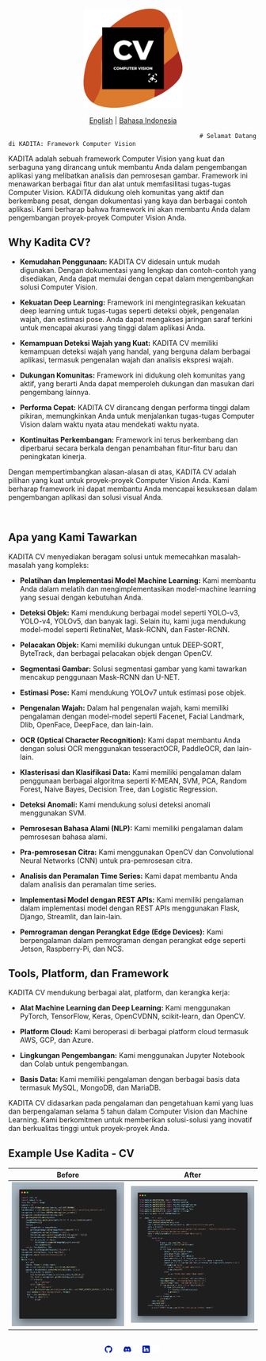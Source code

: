 <!--suppress ALL -->
<br/>
<div align="center">
  <a href="https://bengkelti.com/kadita-docs">
  <img width="200" src="https://github.com/Kastara-Digital-Technology/assets/raw/main/logo/V2/cvColorLogo.png" alt=""></a>
<br/>

[English](README.md) | [Bahasa Indonesia](README.ID.md)

</div>



                                                          # Selamat Datang di KADITA: Framework Computer Vision

KADITA adalah sebuah framework Computer Vision yang kuat dan serbaguna yang dirancang untuk membantu Anda dalam pengembangan aplikasi yang melibatkan analisis dan pemrosesan gambar. Framework ini menawarkan berbagai fitur dan alat untuk memfasilitasi tugas-tugas Computer Vision. KADITA didukung oleh komunitas yang aktif dan berkembang pesat, dengan dokumentasi yang kaya dan berbagai contoh aplikasi. Kami berharap bahwa framework ini akan membantu Anda dalam pengembangan proyek-proyek Computer Vision Anda.

## Why Kadita CV?

- **Kemudahan Penggunaan:** KADITA CV didesain untuk mudah digunakan. Dengan dokumentasi yang lengkap dan contoh-contoh yang disediakan, Anda dapat memulai dengan cepat dalam mengembangkan solusi Computer Vision.

- **Kekuatan Deep Learning:** Framework ini mengintegrasikan kekuatan deep learning untuk tugas-tugas seperti deteksi objek, pengenalan wajah, dan estimasi pose. Anda dapat mengakses jaringan saraf terkini untuk mencapai akurasi yang tinggi dalam aplikasi Anda.

- **Kemampuan Deteksi Wajah yang Kuat:** KADITA CV memiliki kemampuan deteksi wajah yang handal, yang berguna dalam berbagai aplikasi, termasuk pengenalan wajah dan analisis ekspresi wajah.

- **Dukungan Komunitas:** Framework ini didukung oleh komunitas yang aktif, yang berarti Anda dapat memperoleh dukungan dan masukan dari pengembang lainnya.

- **Performa Cepat:** KADITA CV dirancang dengan performa tinggi dalam pikiran, memungkinkan Anda untuk menjalankan tugas-tugas Computer Vision dalam waktu nyata atau mendekati waktu nyata.

- **Kontinuitas Perkembangan:** Framework ini terus berkembang dan diperbarui secara berkala dengan penambahan fitur-fitur baru dan peningkatan kinerja.

Dengan mempertimbangkan alasan-alasan di atas, KADITA CV adalah pilihan yang kuat untuk proyek-proyek Computer Vision Anda. Kami berharap framework ini dapat membantu Anda mencapai kesuksesan dalam pengembangan aplikasi dan solusi visual Anda.


<br/>

## Apa yang Kami Tawarkan

KADITA CV menyediakan beragam solusi untuk memecahkan masalah-masalah yang kompleks:

- **Pelatihan dan Implementasi Model Machine Learning:** Kami membantu Anda dalam melatih dan mengimplementasikan model-machine learning yang sesuai dengan kebutuhan Anda.

- **Deteksi Objek:** Kami mendukung berbagai model seperti YOLO-v3, YOLO-v4, YOLOv5, dan banyak lagi. Selain itu, kami juga mendukung model-model seperti RetinaNet, Mask-RCNN, dan Faster-RCNN.

- **Pelacakan Objek:** Kami memiliki dukungan untuk DEEP-SORT, ByteTrack, dan berbagai pelacakan objek dengan OpenCV.

- **Segmentasi Gambar:** Solusi segmentasi gambar yang kami tawarkan mencakup penggunaan Mask-RCNN dan U-NET.

- **Estimasi Pose:** Kami mendukung YOLOv7 untuk estimasi pose objek.

- **Pengenalan Wajah:** Dalam hal pengenalan wajah, kami memiliki pengalaman dengan model-model seperti Facenet, Facial Landmark, Dlib, OpenFace, DeepFace, dan lain-lain.

- **OCR (Optical Character Recognition):** Kami dapat membantu Anda dengan solusi OCR menggunakan tesseractOCR, PaddleOCR, dan lain-lain.

- **Klasterisasi dan Klasifikasi Data:** Kami memiliki pengalaman dalam penggunaan berbagai algoritma seperti K-MEAN, SVM, PCA, Random Forest, Naive Bayes, Decision Tree, dan Logistic Regression.

- **Deteksi Anomali:** Kami mendukung solusi deteksi anomali menggunakan SVM.

- **Pemrosesan Bahasa Alami (NLP):** Kami memiliki pengalaman dalam pemrosesan bahasa alami.

- **Pra-pemrosesan Citra:** Kami menggunakan OpenCV dan Convolutional Neural Networks (CNN) untuk pra-pemrosesan citra.

- **Analisis dan Peramalan Time Series:** Kami dapat membantu Anda dalam analisis dan peramalan time series.

- **Implementasi Model dengan REST APIs:** Kami memiliki pengalaman dalam implementasi model dengan REST APIs menggunakan Flask, Django, Streamlit, dan lain-lain.

- **Pemrograman dengan Perangkat Edge (Edge Devices):** Kami berpengalaman dalam pemrograman dengan perangkat edge seperti Jetson, Raspberry-Pi, dan NCS.

## Tools, Platform, dan Framework

KADITA CV mendukung berbagai alat, platform, dan kerangka kerja:

- **Alat Machine Learning dan Deep Learning:** Kami menggunakan PyTorch, TensorFlow, Keras, OpenCVDNN, scikit-learn, dan OpenCV.

- **Platform Cloud:** Kami beroperasi di berbagai platform cloud termasuk AWS, GCP, dan Azure. 

- **Lingkungan Pengembangan:** Kami menggunakan Jupyter Notebook dan Colab untuk pengembangan.

- **Basis Data:** Kami memiliki pengalaman dengan berbagai basis data termasuk MySQL, MongoDB, dan MariaDB.

KADITA CV didasarkan pada pengalaman dan pengetahuan kami yang luas dan berpengalaman selama 5 tahun dalam Computer Vision dan Machine Learning. Kami berkomitmen untuk memberikan solusi-solusi yang inovatif dan berkualitas tinggi untuk proyek-proyek Anda.

## Example Use Kadita - CV
| Before                                                                                                                  | After                                                                                                                  |
|-------------------------------------------------------------------------------------------------------------------------|------------------------------------------------------------------------------------------------------------------------|
| <img width="100%" src="https://github.com/Kastara-Digital-Technology/assets/blob/main/snippets/KaditaCVBefore.png" alt=""> | <img width="100%" src="https://github.com/Kastara-Digital-Technology/assets/blob/main/snippets/KaditaCVAfter.png" alt=""> | Row 1, Col 3 |



<br>
<div align="center">
<a href="https://github.com/Kastara-Digital-Technology" style="text-decoration:none;">
    <img src="https://github.com/Kastara-Digital-Technology/assets/raw/main/social/logo-social-github.png" width="3%" alt="" /></a>
    <img src="https://github.com/Kastara-Digital-Technology/assets/raw/main/social/logo-transparent.png" width="3%" alt="" />

<a href="https://bengkelti.com" style="text-decoration:none;">
    <img src="https://github.com/Kastara-Digital-Technology/assets/raw/main/social/logo-social-discord.png" width="3%" alt="" /></a>
    <img src="https://github.com/Kastara-Digital-Technology/assets/raw/main/social/logo-transparent.png" width="3%" alt="" />

<a href="https://www.linkedin.com/company/kastara-digital-technology" style="text-decoration:none;">
    <img src="https://github.com/Kastara-Digital-Technology/assets/raw/main/social/logo-social-linkedin.png" width="3%" alt="" /></a>
    <img src="https://github.com/Kastara-Digital-Technology/assets/raw/main/social/logo-transparent.png" width="3%" alt="" />

<a href="https://www.youtube.com/channel/UCpoi-ru_XLLI2m8mZPBdpMw" style="text-decoration:none;">
    <img src="https://github.com/ultralytics/assets/raw/main/social/logo-social-youtube.png" width="3%" alt="" /></a>
</div>
